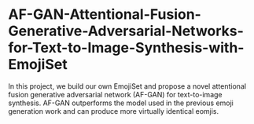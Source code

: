 # AF-GAN-Attentional-Fusion-Generative-Adversarial-Networks-for-Text-to-Image-Synthesis-with-EmojiSet
In this project, we build our own EmojiSet and propose a novel attentional fusion generative adversarial network (AF-GAN) for text-to-image synthesis. AF-GAN outperforms the model used in the previous emoji generation work and can produce more virtually identical eomjis.

